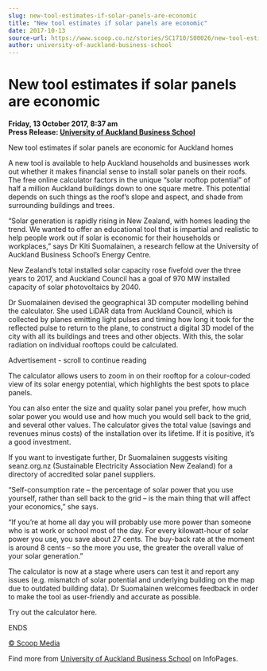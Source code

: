 ```yaml
---
slug: new-tool-estimates-if-solar-panels-are-economic
title: "New tool estimates if solar panels are economic"
date: 2017-10-13
source-url: https://www.scoop.co.nz/stories/SC1710/S00026/new-tool-estimates-if-solar-panels-are-economic.htm
author: university-of-auckland-business-school
---
```

New tool estimates if solar panels are economic
===============================================

**Friday, 13 October 2017, 8:37 am**  
**Press Release: [University of Auckland Business School](https://info.scoop.co.nz/University_of_Auckland_Business_School)**

New tool estimates if solar panels are economic for Auckland homes

  
A new tool is available to help Auckland households and businesses work out whether it makes financial sense to install solar panels on their roofs.  
The free online calculator factors in the unique “solar rooftop potential” of half a million Auckland buildings down to one square metre. This potential depends on such things as the roof’s slope and aspect, and shade from surrounding buildings and trees.

“Solar generation is rapidly rising in New Zealand, with homes leading the trend. We wanted to offer an educational tool that is impartial and realistic to help people work out if solar is economic for their households or workplaces,” says Dr Kiti Suomalainen, a research fellow at the University of Auckland Business School’s Energy Centre.

New Zealand’s total installed solar capacity rose fivefold over the three years to 2017, and Auckland Council has a goal of 970 MW installed capacity of solar photovoltaics by 2040.

Dr Suomalainen devised the geographical 3D computer modelling behind the calculator. She used LiDAR data from Auckland Council, which is collected by planes emitting light pulses and timing how long it took for the reflected pulse to return to the plane, to construct a digital 3D model of the city with all its buildings and trees and other objects. With this, the solar radiation on individual rooftops could be calculated.

Advertisement - scroll to continue reading





The calculator allows users to zoom in on their rooftop for a colour-coded view of its solar energy potential, which highlights the best spots to place panels.

You can also enter the size and quality solar panel you prefer, how much solar power you would use and how much you would sell back to the grid, and several other values. The calculator gives the total value (savings and revenues minus costs) of the installation over its lifetime. If it is positive, it’s a good investment.

If you want to investigate further, Dr Suomalainen suggests visiting seanz.org.nz (Sustainable Electricity Association New Zealand) for a directory of accredited solar panel suppliers.

“Self-consumption rate – the percentage of solar power that you use yourself, rather than sell back to the grid – is the main thing that will affect your economics,” she says.

“If you’re at home all day you will probably use more power than someone who is at work or school most of the day. For every kilowatt-hour of solar power you use, you save about 27 cents. The buy-back rate at the moment is around 8 cents – so the more you use, the greater the overall value of your solar generation.”

The calculator is now at a stage where users can test it and report any issues (e.g. mismatch of solar potential and underlying building on the map due to outdated building data). Dr Suomalainen welcomes feedback in order to make the tool as user-friendly and accurate as possible.

Try out the calculator here.

ENDS

  

[© Scoop Media](http://www.scoop.co.nz/about/terms.html)

Find more from [University of Auckland Business School](https://info.scoop.co.nz/University_of_Auckland_Business_School) on InfoPages.